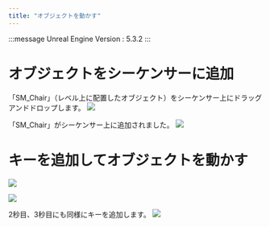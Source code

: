 ```yaml
---
title: "オブジェクトを動かす"
---
```

:::message
Unreal Engine Version : 5.3.2
:::
# オブジェクトをシーケンサーに追加

「SM_Chair」（レベル上に配置したオブジェクト）をシーケンサー上にドラッグアンドドロップします。
![](https://storage.googleapis.com/zenn-user-upload/29dafa39f1b3-20240702.png)

「SM_Chair」がシーケンサー上に追加されました。
![](https://storage.googleapis.com/zenn-user-upload/777d7203c12b-20240702.png)


# キーを追加してオブジェクトを動かす

![](https://storage.googleapis.com/zenn-user-upload/2ba21d5411db-20240703.png)

![](https://storage.googleapis.com/zenn-user-upload/7137d2a60bc5-20240703.png)

2秒目、3秒目にも同様にキーを追加します。
![](https://storage.googleapis.com/zenn-user-upload/b344960d4725-20240703.png)

